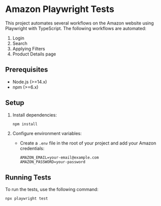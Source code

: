 # Amazon Playwright Tests

This project automates several workflows on the Amazon website using Playwright with TypeScript. The following workflows are automated:

1. Login
2. Search
3. Applying Filters
4. Product Details page

## Prerequisites

- Node.js (>=14.x)
- npm (>=6.x)

## Setup

1. Install dependencies:
    ```sh
    npm install
    ```

2. Configure environment variables:
    - Create a `.env` file in the root of your project and add your Amazon credentials:
      ```env
      AMAZON_EMAIL=your-email@example.com
      AMAZON_PASSWORD=your-password
      ```

## Running Tests

To run the tests, use the following command:
```sh
npx playwright test
